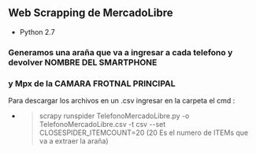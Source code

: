 ## Web Scrapping de MercadoLibre
* Python 2.7
 
### Generamos una araña que va a ingresar a cada telefono y devolver NOMBRE DEL SMARTPHONE 
### y Mpx de la CAMARA FROTNAL PRINCIPAL
Para descargar los archivos en un .csv ingresar en la carpeta el cmd :
* >scrapy runspider TelefonoMercadoLibre.py -o TelefonoMercadoLibre.csv -t csv --set CLOSESPIDER_ITEMCOUNT=20 
(20 Es el numero de ITEMs que va a extraer la araña)
